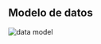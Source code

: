 <h2> Modelo de datos </h2>

<img src="https://storage.googleapis.com/social_todos/data-model.png"  alt="data model"/>
